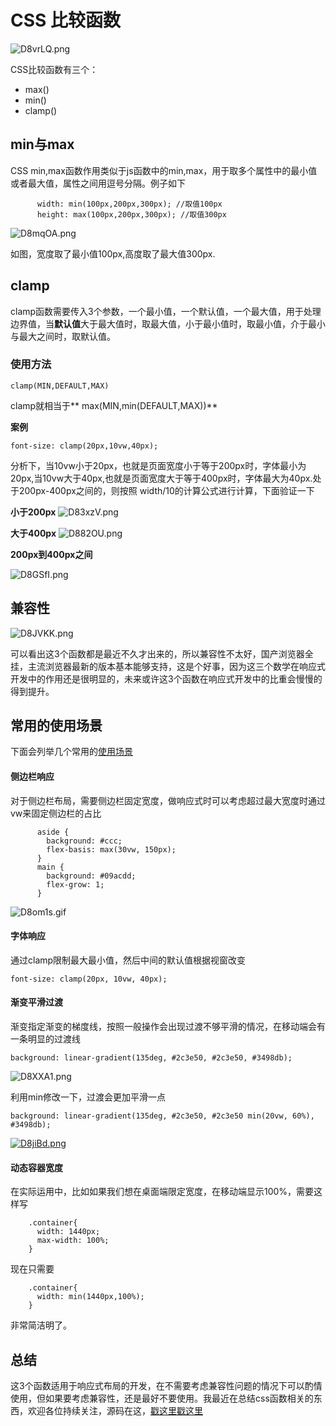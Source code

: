 # CSS 比较函数

![D8vrLQ.png](https://s3.ax1x.com/2020/11/22/D8vrLQ.png)

CSS比较函数有三个：
- max()
- min()
- clamp()

## min与max
CSS min,max函数作用类似于js函数中的min,max，用于取多个属性中的最小值或者最大值，属性之间用逗号分隔。例子如下

          width: min(100px,200px,300px); //取值100px
          height: max(100px,200px,300px); //取值300px


![D8mqOA.png](https://s3.ax1x.com/2020/11/22/D8mqOA.png)

如图，宽度取了最小值100px,高度取了最大值300px.


## clamp
clamp函数需要传入3个参数，一个最小值，一个默认值，一个最大值，用于处理边界值，当**默认值**大于最大值时，取最大值，小于最小值时，取最小值，介于最小与最大之间时，取默认值。


### 使用方法

    clamp(MIN,DEFAULT,MAX)

clamp就相当于** max(MIN,min(DEFAULT,MAX))**

**案例**

    font-size: clamp(20px,10vw,40px);

分析下，当10vw小于20px，也就是页面宽度小于等于200px时，字体最小为20px,当10vw大于40px,也就是页面宽度大于等于400px时，字体最大为40px.处于200px-400px之间的，则按照 width/10的计算公式进行计算，下面验证一下

**小于200px**
![D83xzV.png](https://s3.ax1x.com/2020/11/22/D83xzV.png)

**大于400px**
![D882OU.png](https://s3.ax1x.com/2020/11/22/D882OU.png)

**200px到400px之间**

![D8GSfI.png](https://s3.ax1x.com/2020/11/22/D8GSfI.png)

## 兼容性
![D8JVKK.png](https://s3.ax1x.com/2020/11/22/D8JVKK.png)

可以看出这3个函数都是最近不久才出来的，所以兼容性不太好，国产浏览器全挂，主流浏览器最新的版本基本能够支持，这是个好事，因为这三个数学在响应式开发中的作用还是很明显的，未来或许这3个函数在响应式开发中的比重会慢慢的得到提升。

## 常用的使用场景
下面会列举几个常用的[使用场景](https://ishadeed.com/article/css-min-max-clamp/ "使用场景")

#### 侧边栏响应
对于侧边栏布局，需要侧边栏固定宽度，做响应式时可以考虑超过最大宽度时通过vw来固定侧边栏的占比

          aside {
            background: #ccc;
            flex-basis: max(30vw, 150px);
          }
          main {
            background: #09acdd;
            flex-grow: 1;
          }

![D8om1s.gif](https://s3.ax1x.com/2020/11/22/D8om1s.gif)

#### 字体响应
通过clamp限制最大最小值，然后中间的默认值根据视窗改变

`font-size: clamp(20px, 10vw, 40px);`

#### 渐变平滑过渡
渐变指定渐变的梯度线，按照一般操作会出现过渡不够平滑的情况，在移动端会有一条明显的过渡线

    background: linear-gradient(135deg, #2c3e50, #2c3e50, #3498db);

![D8XXA1.png](https://s3.ax1x.com/2020/11/22/D8XXA1.png)

利用min修改一下，过渡会更加平滑一点

`background: linear-gradient(135deg, #2c3e50, #2c3e50 min(20vw, 60%), #3498db);`

[![D8jiBd.png](https://s3.ax1x.com/2020/11/22/D8jiBd.png)](https://imgchr.com/i/D8jiBd)

#### 动态容器宽度
在实际运用中，比如如果我们想在桌面端限定宽度，在移动端显示100%，需要这样写

        .container{
          width: 1440px;
          max-width: 100%;
        }

现在只需要

        .container{
          width: min(1440px,100%);
        }

非常简洁明了。

## 总结
这3个函数适用于响应式布局的开发，在不需要考虑兼容性问题的情况下可以酌情使用，但如果要考虑兼容性，还是最好不要使用。我最近在总结css函数相关的东西，欢迎各位持续关注，源码在这，[戳这里戳这里](https://github.com/Kerinlin/CSS-Function/tree/main/%E6%AF%94%E8%BE%83%E5%87%BD%E6%95%B0 "戳这里戳这里")
